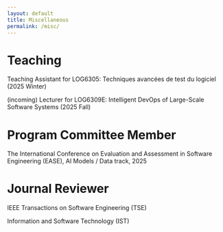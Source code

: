 ```yaml
---
layout: default
title: Miscellaneous
permalink: /misc/
---
```

# Teaching

Teaching Assistant for LOG6305: Techniques avancées de test du logiciel (2025 Winter)

(incoming) Lecturer for LOG6309E: Intelligent DevOps of Large-Scale Software Systems (2025 Fall)

# Program Committee Member

The International Conference on Evaluation and Assessment in Software Engineering (EASE), AI Models / Data track, 2025

# Journal Reviewer

IEEE Transactions on Software Engineering (TSE)


Information and Software Technology (IST)
